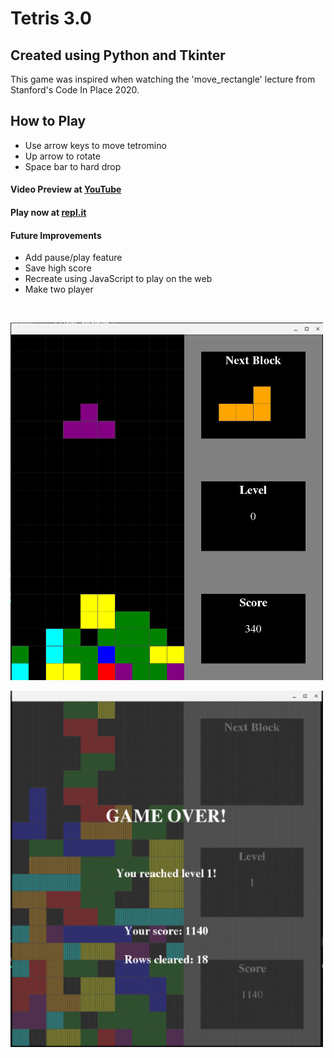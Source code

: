 # Tetris 3.0

## Created using Python and Tkinter

This game was inspired when watching the 'move_rectangle' lecture from Stanford's Code In Place 2020.

## How to Play

* Use arrow keys to move tetromino
* Up arrow to rotate
* Space bar to hard drop

#### Video Preview at [YouTube](https://youtu.be/ZQFei6xD3-s)

#### Play now at [repl.it](https://repl.it/@codewithjulie/tetris)

#### Future Improvements
* Add pause/play feature
* Save high score
* Recreate using JavaScript to play on the web
* Make two player

<br>

![gameplay](https://github.com/codewithjulie/tetris/blob/master/images/game.png)

![gameover](https://github.com/codewithjulie/tetris/blob/master/images/gameover.png)

